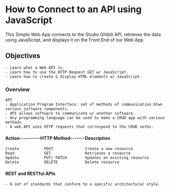 # How to Connect to an API using JavaScript
This Simple Web App connects to the Studio Ghibili API, retrieves the data using JavaScript, and displays it on the Front End of our Web App.

## Objectives
    - Learn what a Web API is.
    - Learn how to use the HTTP Request GET w/ JavaScript.
    - Learn how to create & display HTML elements w/ JavaScript.

### Overview
    API
    - Application Program Interface: set of methods of communication btwn various software components.
    - API allows software to communicate w/ another software.
    - Any programming language can be used to make a CRUD app with various methods.
    - A web API uses HTTP requests that correspond to the CRUD verbs.

#### Action----------HTTP Method-------Description
    Create           POST              Create a new resource
    Read             GET               Retrieves a resource
    Update           PUT/ PATCH        Updates an existing resource
    Delete           DELETE            Delete resource

#### REST and RESTful APIs
    - A set of standards that conform to a specific architectural style.
